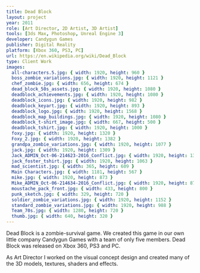 ```yaml
---
title: Dead Block
layout: project
year: 2011
role: [Art Director, 2D Artist, 3D Artist]
tools: [3ds Max, Photoshop, Unreal Engine 3]
developer: Candygun Games
publisher: Digital Reality
platform: [Xbox 360, PS3, PC]
url: https://en.wikipedia.org/wiki/Dead_Block
type: Client Work
images:
  all-characters.5.jpg: { width: 1920, height: 960 }
  boss_zombie_variations.jpg: { width: 1920, height: 1121 }
  chef_zombie.jpg: { width: 656, height: 674 }
  dead_block_50s_assets.jpg: { width: 1920, height: 1080 }
  deadblock_achievements.jpg: { width: 1920, height: 1080 }
  deadblock_icons.jpg: { width: 1920, height: 982 }
  deadblock_keyart.jpg: { width: 1920, height: 893 }
  deadblock_logo.jpg: { width: 1920, height: 1568 }
  deadblock_map_buildings.jpg: { width: 1920, height: 1080 }
  deadblock_t-shirt_image.jpg: { width: 667, height: 500 }
  deadblock_tshirt.jpg: { width: 1920, height: 1000 }
  foxy.jpg: { width: 1920, height: 1320 }
  Foxy_2.jpg: { width: 1920, height: 1382 }
  grandpa_zombie_variations.jpg: { width: 1920, height: 1077 }
  jack.jpg: { width: 1920, height: 1309 }
  Jack_ADMIN_Oct-06-214623-2016_Conflict.jpg: { width: 1920, height: 1309 }
  jack_foster_tshirt.jpg: { width: 1920, height: 1063 }
  mad_scientist.jpg: { width: 365, height: 609 }
  Main Characters.jpg: { width: 1181, height: 567 }
  mike.jpg: { width: 1920, height: 873 }
  Mike_ADMIN_Oct-06-214634-2016_Conflict.jpg: { width: 1920, height: 873 }
  moustache_pack_front.jpg: { width: 433, height: 800 }
  punk_sketch.jpg: { width: 329, height: 720 }
  soldier_zombie_variations.jpg: { width: 1920, height: 1152 }
  standard_zombie_variations.jpg: { width: 1920, height: 988 }
  Team_70s.jpg: { width: 1280, height: 720 }
  thumb.jpg: { width: 640, height: 320 }
---
```

Dead Block is a zombie-survival game. We created this game in our own little company Candygun Games with a team of only five members. Dead Block was released on Xbox 360, PS3 and PC.

As Art Director I worked on the visual concept design and created many of the 3D models, textures, shaders and effects.

